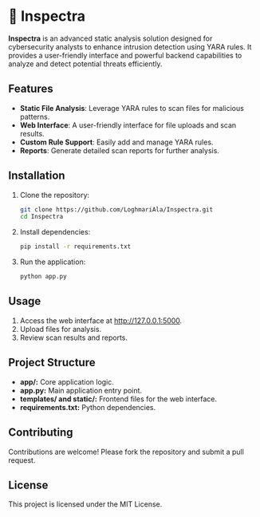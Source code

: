 # 🔎 Inspectra

**Inspectra** is an advanced static analysis solution designed for cybersecurity analysts to enhance intrusion detection using YARA rules. It provides a user-friendly interface and powerful backend capabilities to analyze and detect potential threats efficiently.

## Features

- **Static File Analysis**: Leverage YARA rules to scan files for malicious patterns.
- **Web Interface**: A user-friendly interface for file uploads and scan results.
- **Custom Rule Support**: Easily add and manage YARA rules.
- **Reports**: Generate detailed scan reports for further analysis.

## Installation

1. Clone the repository:
   ```bash
   git clone https://github.com/LoghmariAla/Inspectra.git
   cd Inspectra
   ```

2. Install dependencies:
    ```bash
    pip install -r requirements.txt
    ```

3. Run the application:
    ```bash
    python app.py
    ```

## Usage
1. Access the web interface at http://127.0.0.1:5000.
2. Upload files for analysis.
3. Review scan results and reports.

## Project Structure
- **app/:** Core application logic.
- **app.py:** Main application entry point.
- **templates/ and static/:** Frontend files for the web interface.
- **requirements.txt:** Python dependencies.

## Contributing
Contributions are welcome! Please fork the repository and submit a pull request.

## License
This project is licensed under the MIT License.

